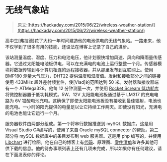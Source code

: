 # 无线气象站

> 原文:[https://hackaday.com/2015/06/22/wireless-weather-station/](https://hackaday.com/2015/06/22/wireless-weather-station/)

高中生[弗拉德]花了大约一年时间建造他的电池供电的无线气象站。一路走来，他不仅学到了很多有用的技能，还设法在博客上记录了自己的进步。

该站测量温度、湿度、压力和电池电压，他计划很快增加风速、风向和降雨量传感器。它通过太阳能电池板供电，可以在充满电的电池上运行整整一个月。传感器模块将数据传输到与计算机相连的远程接收器，并从那里发布到互联网上。使用 BMP180 测量大气压力，DHT22 提供温度和湿度值。发射和接收部分之间的链接使用 433MHz 超外差射频套件，使[Vlad]的范围达到 50 米。发射器和接收器端有一个 ATMega328。他每 12 分钟测量一次，并使用 [Rocket Scream 低功耗库](http://www.rocketscream.com/blog/2011/07/04/lightweight-low-power-arduino-library/)将微控制器置于低功耗模式。5W、12V 太阳能电池板通过基于 LM317 的充电电路为 6V 铅酸电池充电。这确保了即使太阳能电池板没有接收到最佳辐射，电池也能充电。一小时的阳光提供的电量足以让它持续工作两天。即使没有阳光，充满电的电池也能让它运行一个月。

服务器软件由两部分组成。第一个将串行数据推送到 mySQL 数据库。这是用 Visual Studio C#编写的，使用了来自 Oracle mySQL connector 的帮助。第二部分将 mySQL 数据库中的条目发布到 web 服务器。这是用 php 编写的，并使用 [Libchart](http://naku.dohcrew.com/libchart/pages/introduction/) 进行绘图。他在自己的博客上有[代码](http://denialmedia.ca/files/SWS.zip)、原理图、[零件清单](http://denialmedia.ca/parts-for-my-new-project-weather-station/)和许多其他可供下载的信息。他的待办事项列表上还有几项未完成，所以如果你有任何建议，请在下面发表你的评论。